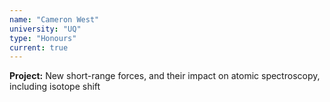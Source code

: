 ```yaml
---
name: "Cameron West"
university: "UQ"
type: "Honours"
current: true
---
```


**Project:** New short-range forces, and their impact on atomic spectroscopy, including isotope shift

<br><br>

<br><br>
